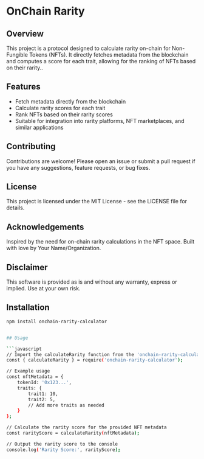 # OnChain Rarity 

## Overview
This project is a protocol designed to calculate rarity on-chain for Non-Fungible Tokens (NFTs). It directly fetches metadata from the blockchain and computes a score for each trait, allowing for the ranking of NFTs based on their rarity..

## Features
- Fetch metadata directly from the blockchain
- Calculate rarity scores for each trait
- Rank NFTs based on their rarity scores
- Suitable for integration into rarity platforms, NFT marketplaces, and similar applications

## Contributing

Contributions are welcome! Please open an issue or submit a pull request if you have any suggestions, feature requests, or bug fixes.

## License

This project is licensed under the MIT License - see the LICENSE file for details.

## Acknowledgements

Inspired by the need for on-chain rarity calculations in the NFT space.
Built with love by Your Name/Organization.

## Disclaimer

This software is provided as is and without any warranty, express or implied. Use at your own risk.

## Installation
```bash
npm install onchain-rarity-calculator


## Usage

```javascript
// Import the calculateRarity function from the 'onchain-rarity-calculator' package
const { calculateRarity } = require('onchain-rarity-calculator');

// Example usage
const nftMetadata = {
    tokenId: '0x123...',
    traits: {
        trait1: 10,
        trait2: 5,
        // Add more traits as needed
    }
};

// Calculate the rarity score for the provided NFT metadata
const rarityScore = calculateRarity(nftMetadata);

// Output the rarity score to the console
console.log('Rarity Score:', rarityScore);



